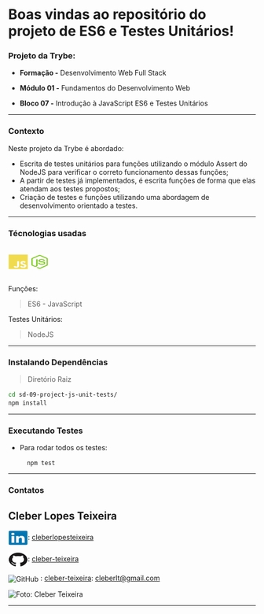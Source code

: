 # Boas vindas ao repositório do projeto de ES6 e Testes Unitários!

### Projeto da Trybe:

- **Formação -** Desenvolvimento Web Full Stack

- **Módulo 01 -** Fundamentos do Desenvolvimento Web

- **Bloco 07 -** Introdução à JavaScript ES6 e Testes Unitários

---
### Contexto
Neste projeto da Trybe é abordado:

- Escrita de testes unitários para funções utilizando o módulo Assert do NodeJS para verificar o correto funcionamento dessas funções;
- A partir de testes já implementados, é escrita funções de forma que elas atendam aos testes propostos;
- Criação de testes e funções utilizando uma abordagem de desenvolvimento orientado a testes.

---
### Técnologias usadas
<div style="display: inline_block"><br>
  <img align="center" alt="Js" height="30" width="40" src="https://raw.githubusercontent.com/devicons/devicon/master/icons/javascript/javascript-plain.svg">

  <img align="center" alt="NodeJS" height="30" width="40" src="https://raw.githubusercontent.com/devicons/devicon/master/icons/nodejs/nodejs-original.svg">
</div><br />

Funções:
> ES6 - JavaScript

Testes Unitários:
> NodeJS

---
### Instalando Dependências

> Diretório Raiz
```bash
cd sd-09-project-js-unit-tests/
npm install
```
---
### Executando Testes

* Para rodar todos os testes:

  ```
    npm test
  ```
---
### Contatos

## Cleber Lopes Teixeira

 <img align="center" alt="Linkedin" height="30" width="40" src="https://raw.githubusercontent.com/devicons/devicon/master/icons/linkedin/linkedin-original.svg">: [cleberlopesteixeira](https://www.linkedin.com/in/cleberlopesteixeira/)

<img align="center" alt="GitHub" height="30" width="40" src="https://raw.githubusercontent.com/devicons/devicon/master/icons/github/github-original.svg">: [cleber-teixeira](https://github.com/cleber-teixeira)

<img align="center" alt="GitHub" height="20" width="30" src="https://s2.glbimg.com/R1uoCDVgdJggXlghX6YTXKg4M_U=/696x390/smart/filters:cover():strip_icc()/i.s3.glbimg.com/v1/AUTH_08fbf48bc0524877943fe86e43087e7a/internal_photos/bs/2021/W/d/Bg1T2vQa6ipZZBu9uXhw/2017-03-08-wwwmarketinglandcom-1.png"> : [cleber-teixeira](https://github.com/cleber-teixeira): cleberlt@gmail.com

![Foto: Cleber Teixeira](https://media-exp1.licdn.com/dms/image/C4D03AQFmdHcCCHE-Vw/profile-displayphoto-shrink_200_200/0/1621216320436?e=1650499200&v=beta&t=-jo6lhGIw5peMLFvIJzERqDLjIXFb27EOeAZ1CSBfw0)

---
